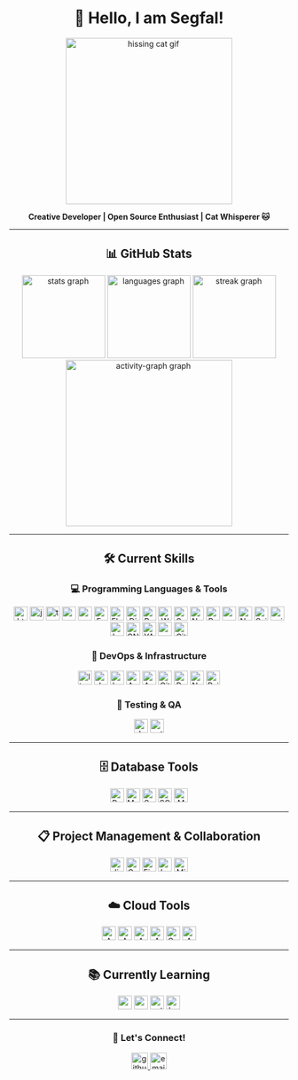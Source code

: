 <h1 align="center">👋 Hello, I am Segfal!</h1>

<div align="center">
  <img height="300" src="https://media1.tenor.com/m/cdgu_rxP5vwAAAAd/cat-hiss.gif" alt="hissing cat gif" />
</div>

<p align="center">
  <b>Creative Developer | Open Source Enthusiast | Cat Whisperer 🐱</b>
</p>

---
<h2 align="center">📊 GitHub Stats</h2>

<div align="center">
  <img src="https://github-readme-stats.vercel.app/api?username=segfal&hide_title=false&hide_rank=false&show_icons=true&include_all_commits=true&count_private=true&disable_animations=false&theme=dracula&locale=en&hide_border=false&order=1" height="150" alt="stats graph" />
  <img src="https://github-readme-stats.vercel.app/api/top-langs?username=segfal&locale=en&hide_title=false&layout=compact&card_width=320&langs_count=6&theme=dracula&hide_border=false&order=2" height="150" alt="languages graph" />
  <img src="https://streak-stats.demolab.com?user=segfal&locale=en&mode=daily&theme=dracula&hide_border=false&border_radius=5&order=3" height="150" alt="streak graph" />
  <img src="https://github-readme-activity-graph.vercel.app/graph?username=segfal&radius=16&theme=react&area=true&order=5&custom_title=My%20Contributions.%20(%20Pls%20Don't%20Judge%20%F0%9F%A5%BA%20)" height="300" alt="activity-graph graph" />
</div>

---
<h2 align="center">🛠️ Current Skills</h2>

<div align="center">
  <h3>💻 Programming Languages & Tools</h3>
  <img src="https://img.shields.io/badge/HTML5-E34F26?logo=html5&logoColor=white&style=for-the-badge" height="25" alt="html5 logo" />
  <img src="https://img.shields.io/badge/JavaScript-F7DF1E?logo=javascript&logoColor=black&style=for-the-badge" height="25" alt="javascript logo" />
  <img src="https://img.shields.io/badge/TypeScript-3178C6?logo=typescript&logoColor=white&style=for-the-badge" height="25" alt="typescript logo" />
  <img src="https://img.shields.io/badge/React-61DAFB?logo=react&logoColor=black&style=for-the-badge" height="25" alt="react logo" />
  <img src="https://img.shields.io/badge/Next.js-000000?logo=nextdotjs&logoColor=white&style=for-the-badge" height="25" alt="nextjs logo" />
  <img src="https://img.shields.io/badge/Express-000?logo=express&logoColor=fff&style=for-the-badge" height="25" alt="Express Badge">
  <img src="https://img.shields.io/badge/Flask-000?logo=flask&logoColor=fff&style=for-the-badge" height="25" alt="Flask Badge">
  <img src="https://img.shields.io/badge/Django-092E20?logo=django&logoColor=fff&style=for-the-badge" height="25" alt="Django Badge">
  <img src="https://img.shields.io/badge/Redux-764ABC?logo=redux&logoColor=fff&style=for-the-badge" height="25" alt="Redux Badge">
  <img src="https://img.shields.io/badge/WebRTC-333?logo=webrtc&logoColor=fff&style=for-the-badge" height="25" alt="WebRTC Badge">
  <img src="https://img.shields.io/badge/Socket.io-010101?logo=socketdotio&logoColor=fff&style=for-the-badge" height="25" alt="Socket.io Badge">
  <img src="https://img.shields.io/badge/Node.js-5FA04E?logo=nodedotjs&logoColor=fff&style=for-the-badge" height="25" alt="Node.js Badge">
  <img src="https://img.shields.io/badge/Rust-000?logo=rust&logoColor=fff&style=for-the-badge" height="25" alt="Rust Badge">
  <img src="https://img.shields.io/badge/pandas-150458?logo=pandas&logoColor=fff&style=for-the-badge" height="25" alt="pandas Badge">
  <img src="https://img.shields.io/badge/NumPy-013243?logo=numpy&logoColor=fff&style=for-the-badge" height="25" alt="NumPy Badge">
  <img src="https://img.shields.io/badge/SciPy-8CAAE6?logo=scipy&logoColor=fff&style=for-the-badge" height="25" alt="SciPy Badge">
  <img src="https://img.shields.io/badge/scikit--learn-F7931E?logo=scikitlearn&logoColor=fff&style=for-the-badge" height="25" alt="scikit-learn Badge">
  <img src="https://img.shields.io/badge/LaTeX-008080?logo=latex&logoColor=fff&style=for-the-badge" height="25" alt="LaTeX Badge">
  <img src="https://img.shields.io/badge/GNU%20Bash-4EAA25?logo=gnubash&logoColor=fff&style=for-the-badge" height="25" alt="GNU Bash Badge">
  <img src="https://img.shields.io/badge/YAML-CB171E?logo=yaml&logoColor=fff&style=for-the-badge" height="25" alt="YAML Badge">
  <img src="https://img.shields.io/badge/npm-CB3837?logo=npm&logoColor=fff&style=for-the-badge" height="25" alt="npm Badge">
  <img src="https://img.shields.io/badge/GitHub-181717?logo=github&logoColor=fff&style=for-the-badge" height="25" alt="GitHub Badge">

  <br />

  <h3>🔧 DevOps & Infrastructure</h3>
  <img src="https://img.shields.io/badge/Linux-FCC624?logo=linux&logoColor=black&style=for-the-badge" height="25" alt="linux logo" />
  <img src="https://img.shields.io/badge/Docker-2496ED?logo=docker&logoColor=white&style=for-the-badge" height="25" alt="docker logo" />
  <img src="https://img.shields.io/badge/Kubernetes-326CE5?logo=kubernetes&logoColor=white&style=for-the-badge" height="25" alt="kubernetes logo" />
  <img src="https://img.shields.io/badge/Apache%20Airflow-017CEE?logo=apacheairflow&logoColor=fff&style=for-the-badge" height="25" alt="Apache Airflow Badge">
  <img src="https://img.shields.io/badge/Apache%20Spark-E25A1C?logo=apachespark&logoColor=fff&style=for-the-badge" height="25" alt="Apache Spark Badge">
  <img src="https://img.shields.io/badge/GitLab-FC6D26?logo=gitlab&logoColor=fff&style=for-the-badge" height="25" alt="GitLab Badge">
  <img src="https://img.shields.io/badge/Postman-FF6C37?logo=postman&logoColor=fff&style=for-the-badge" height="25" alt="Postman Badge">
  <img src="https://img.shields.io/badge/Netlify-00C7B7?logo=netlify&logoColor=fff&style=for-the-badge" height="25" alt="Netlify Badge">
  <img src="https://img.shields.io/badge/Railway-0B0D0E?logo=railway&logoColor=fff&style=for-the-badge" height="25" alt="Railway Badge">

  <br />

  <h3>🧪 Testing & QA</h3>
  <img src="https://img.shields.io/badge/Jest-C21325?logo=jest&logoColor=fff&style=for-the-badge" height="25" alt="Jest Badge">
  <img src="https://img.shields.io/badge/Pytest-0A9EDC?logo=pytest&logoColor=white&style=for-the-badge" height="25" alt="pytest logo" />
</div>

---

<h2 align="center">🗄️ Database Tools</h2>

<div align="center">
  <img src="https://img.shields.io/badge/PostgreSQL-4169E1?logo=postgresql&logoColor=fff&style=for-the-badge" height="25" alt="PostgreSQL Badge">
  <img src="https://img.shields.io/badge/MySQL-4479A1?logo=mysql&logoColor=fff&style=for-the-badge" height="25" alt="MySQL Badge">
  <img src="https://img.shields.io/badge/Supabase-3FCF8E?logo=supabase&logoColor=fff&style=for-the-badge" height="25" alt="Supabase Badge">
  <img src="https://img.shields.io/badge/SQLite-003B57?logo=sqlite&logoColor=fff&style=for-the-badge" height="25" alt="SQLite Badge">
  <img src="https://img.shields.io/badge/MongoDB-47A248?logo=mongodb&logoColor=fff&style=for-the-badge" height="25" alt="MongoDB Badge">
</div>

---

<h2 align="center">📋 Project Management & Collaboration</h2>

<div align="center">
  <img src="https://img.shields.io/badge/Jira-0052CC?logo=jira&logoColor=fff&style=for-the-badge" height="25" alt="Jira Badge">
  <img src="https://img.shields.io/badge/Confluence-172B4D?logo=confluence&logoColor=fff&style=for-the-badge" height="25" alt="Confluence Badge">
  <img src="https://img.shields.io/badge/Figma-F24E1E?logo=figma&logoColor=fff&style=for-the-badge" height="25" alt="Figma Badge">
  <img src="https://img.shields.io/badge/Lucid-282C33?logo=lucid&logoColor=fff&style=for-the-badge" height="25" alt="Lucid Badge">
  <img src="https://img.shields.io/badge/Miro-050038?logo=miro&logoColor=fff&style=for-the-badge" height="25" alt="Miro Badge">
</div>

---

<h2 align="center">☁️ Cloud Tools</h2>

<div align="center">
  <img src="https://img.shields.io/badge/Amazon%20S3-569A31?logo=amazons3&logoColor=fff&style=for-the-badge" height="25" alt="Amazon S3 Badge">
  <img src="https://img.shields.io/badge/Amazon%20RDS-527FFF?logo=amazonrds&logoColor=fff&style=for-the-badge" height="25" alt="Amazon RDS Badge">
  <img src="https://img.shields.io/badge/Amazon%20Simple%20Email%20Service-DD344C?logo=amazonsimpleemailservice&logoColor=fff&style=for-the-badge" height="25" alt="Amazon Simple Email Service Badge">
  <img src="https://img.shields.io/badge/AWS%20Lambda-F90?logo=awslambda&logoColor=fff&style=for-the-badge" height="25" alt="AWS Lambda Badge">
  <img src="https://img.shields.io/badge/Google%20Cloud-4285F4?logo=googlecloud&logoColor=fff&style=for-the-badge" height="25" alt="Google Cloud Badge">
  <img src="https://img.shields.io/badge/Amazon%20EC2-F90?logo=amazonec2&logoColor=fff&style=for-the-badge" height="25" alt="Amazon EC2 Badge">
</div>

---

<h2 align="center">📚 Currently Learning</h2>

<div align="center">
  <img src="https://img.shields.io/badge/Go-00ADD8?logo=go&logoColor=white&style=for-the-badge" height="25" alt="go logo" />
  <img src="https://img.shields.io/badge/Redis-DC382D?logo=redis&logoColor=white&style=for-the-badge" height="25" alt="redis logo" />
  <img src="https://img.shields.io/badge/PyTorch-EE4C2C?logo=pytorch&logoColor=white&style=for-the-badge" height="25" alt="pytorch logo" />
  <img src="https://img.shields.io/badge/Kubernetes-326CE5?logo=kubernetes&logoColor=white&style=for-the-badge" height="25" alt="kubernetes logo" />
</div>

---



<div align="center">
  <h3>🚀 Let's Connect!</h3>
  <a href="https://github.com/segfal" target="_blank">
    <img src="https://img.shields.io/badge/GitHub-181717?logo=github&logoColor=white&style=for-the-badge" height="30" alt="github logo" />
  </a>
  <a href="mailto:segfal@example.com" target="_blank">
    <img src="https://img.shields.io/badge/Email-D14836?logo=gmail&logoColor=white&style=for-the-badge" height="30" alt="email logo" />
  </a>
</div>
